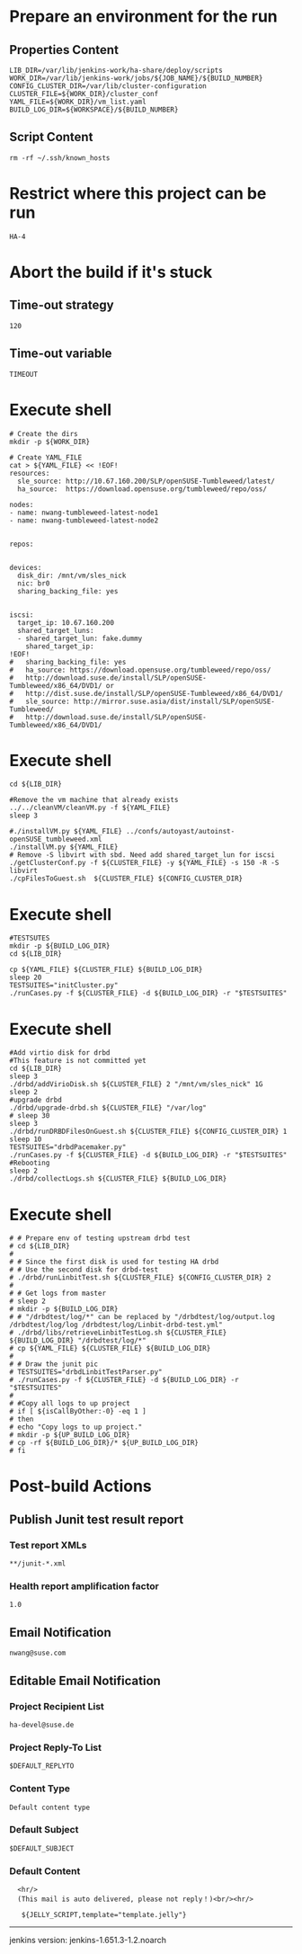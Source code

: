 # Prepare an environment for the run
##	Properties Content
```
LIB_DIR=/var/lib/jenkins-work/ha-share/deploy/scripts
WORK_DIR=/var/lib/jenkins-work/jobs/${JOB_NAME}/${BUILD_NUMBER}
CONFIG_CLUSTER_DIR=/var/lib/cluster-configuration
CLUSTER_FILE=${WORK_DIR}/cluster_conf
YAML_FILE=${WORK_DIR}/vm_list.yaml
BUILD_LOG_DIR=${WORKSPACE}/${BUILD_NUMBER}
```

##	Script Content
```
rm -rf ~/.ssh/known_hosts
```


# Restrict where this project can be run
```
HA-4
```


# Abort the build if it's stuck
## 	Time-out strategy
```
120
```

## Time-out variable
```
TIMEOUT
```

# Execute shell
```
# Create the dirs
mkdir -p ${WORK_DIR}

# Create YAML_FILE
cat > ${YAML_FILE} << !EOF!
resources:
  sle_source: http://10.67.160.200/SLP/openSUSE-Tumbleweed/latest/
  ha_source:  https://download.opensuse.org/tumbleweed/repo/oss/

nodes:
- name: nwang-tumbleweed-latest-node1
- name: nwang-tumbleweed-latest-node2


repos:


devices:
  disk_dir: /mnt/vm/sles_nick
  nic: br0
  sharing_backing_file: yes


iscsi:
  target_ip: 10.67.160.200
  shared_target_luns:
  - shared_target_lun: fake.dummy
    shared_target_ip:
!EOF!
#   sharing_backing_file: yes
#   ha_source: https://download.opensuse.org/tumbleweed/repo/oss/
#   http://download.suse.de/install/SLP/openSUSE-Tumbleweed/x86_64/DVD1/ or
#   http://dist.suse.de/install/SLP/openSUSE-Tumbleweed/x86_64/DVD1/
#   sle_source: http://mirror.suse.asia/dist/install/SLP/openSUSE-Tumbleweed/
#   http://download.suse.de/install/SLP/openSUSE-Tumbleweed/x86_64/DVD1/
```

# Execute shell
```
cd ${LIB_DIR}

#Remove the vm machine that already exists
../../cleanVM/cleanVM.py -f ${YAML_FILE}
sleep 3

#./installVM.py ${YAML_FILE} ../confs/autoyast/autoinst-openSUSE_tumbleweed.xml
./installVM.py ${YAML_FILE}
# Remove -S libvirt with sbd. Need add shared_target_lun for iscsi
./getClusterConf.py -f ${CLUSTER_FILE} -y ${YAML_FILE} -s 150 -R -S libvirt
./cpFilesToGuest.sh  ${CLUSTER_FILE} ${CONFIG_CLUSTER_DIR}
```

# Execute shell
```
#TESTSUTES
mkdir -p ${BUILD_LOG_DIR}
cd ${LIB_DIR}

cp ${YAML_FILE} ${CLUSTER_FILE} ${BUILD_LOG_DIR}
sleep 20
TESTSUITES="initCluster.py"
./runCases.py -f ${CLUSTER_FILE} -d ${BUILD_LOG_DIR} -r "$TESTSUITES"
```

# Execute shell
```
#Add virtio disk for drbd
#This feature is not committed yet
cd ${LIB_DIR}
sleep 3 
./drbd/addVirioDisk.sh ${CLUSTER_FILE} 2 "/mnt/vm/sles_nick" 1G
sleep 2 
#upgrade drbd
./drbd/upgrade-drbd.sh ${CLUSTER_FILE} "/var/log"
# sleep 30
sleep 3 
./drbd/runDRBDFilesOnGuest.sh ${CLUSTER_FILE} ${CONFIG_CLUSTER_DIR} 1
sleep 10
TESTSUITES="drbdPacemaker.py"
./runCases.py -f ${CLUSTER_FILE} -d ${BUILD_LOG_DIR} -r "$TESTSUITES"
#Rebooting
sleep 2 
./drbd/collectLogs.sh ${CLUSTER_FILE} ${BUILD_LOG_DIR}
```

# Execute shell
```
# # Prepare env of testing upstream drbd test
# cd ${LIB_DIR}
# 
# # Since the first disk is used for testing HA drbd
# # Use the second disk for drbd-test
# ./drbd/runLinbitTest.sh ${CLUSTER_FILE} ${CONFIG_CLUSTER_DIR} 2
# 
# # Get logs from master
# sleep 2
# mkdir -p ${BUILD_LOG_DIR}
# # "/drbdtest/log/*" can be replaced by "/drbdtest/log/output.log /drbdtest/log/log /drbdtest/log/Linbit-drbd-test.yml"
# ./drbd/libs/retrieveLinbitTestLog.sh ${CLUSTER_FILE} ${BUILD_LOG_DIR} "/drbdtest/log/*"
# cp ${YAML_FILE} ${CLUSTER_FILE} ${BUILD_LOG_DIR}
# 
# # Draw the junit pic
# TESTSUITES="drbdLinbitTestParser.py"
# ./runCases.py -f ${CLUSTER_FILE} -d ${BUILD_LOG_DIR} -r "$TESTSUITES"
# 
# #Copy all logs to up project
# if [ ${isCallByOther:-0} -eq 1 ]
# then
# echo "Copy logs to up project."
# mkdir -p ${UP_BUILD_LOG_DIR}
# cp -rf ${BUILD_LOG_DIR}/* ${UP_BUILD_LOG_DIR}
# fi
```

# Post-build Actions
## 	Publish Junit test result report
###		Test report XMLs
```
**/junit-*.xml
```

###		Health report amplification factor
```
1.0
```

##	Email Notification
```
nwang@suse.com
```

##	Editable Email Notification
###		Project Recipient List
```
ha-devel@suse.de
```

###		Project Reply-To List
```
$DEFAULT_REPLYTO
```

###		Content Type
```
Default content type
```

###		Default Subject
```
$DEFAULT_SUBJECT
```

###		Default Content
```
  <hr/>
  (This mail is auto delivered, please not reply！)<br/><hr/>

   ${JELLY_SCRIPT,template="template.jelly"}
```

-------------
jenkins version:
	jenkins-1.651.3-1.2.noarch
